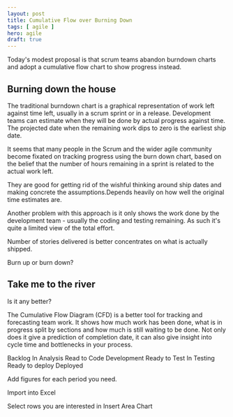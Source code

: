 ```yaml
---
layout: post
title: Cumulative Flow over Burning Down
tags: [ agile ]
hero: agile
draft: true
---
```


Today's modest proposal is that scrum teams abandon burndown charts and adopt 
a cumulative flow chart to show progress instead.

## Burning down the house

The traditional burndown chart is a graphical representation of work left against 
time left, usually in a scrum sprint or in a release. Development teams can estimate 
when they will be done by actual progress against time. The projected date when the 
remaining work dips to zero is the earliest ship date.
 
 <graphic here>
 
It seems that many people in the Scrum and the wider agile community become fixated 
on tracking progress using the burn down chart, based on the belief that the number of 
hours remaining in a sprint is related to the actual work left.

They are good for getting rid of the wishful thinking around ship dates and making concrete the 
assumptions.Depends heavily on how well the original time estimates are.

Another problem with this approach is it only shows the work done by the development team - 
usually the coding and testing remaining. As such it's quite a limited view of the total 
effort.

Number of stories delivered is better concentrates on what is actually shipped.

Burn up or burn down?


## Take me to the river

Is it any better?

The Cumulative Flow Diagram (CFD) is a better tool for tracking and forecasting team 
work. It shows how much work has been done, what is in progress split by sections and how 
much is still waiting to be done. Not only does it give a prediction of completion date, it can 
also give insight into cycle time and bottlenecks in your process.

Backlog
In Analysis 
Read to Code
Development
Ready to Test
In Testing
Ready to deploy
Deployed

Add figures for each period you need.

Import into Excel
<pic>

Select rows you are interested in
<pic>
Insert Area Chart






